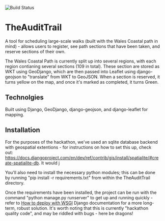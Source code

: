 ![Build Status](https://api.travis-ci.org/JosephRedfern/TheAuditTrail.svg)


TheAuditTrail
=============

A tool for scheduling large-scale walks (built with the Wales Coastal path in mind) - allows users to register, see path sections that have been taken, and reserve sections of their own.

The Wales Coastal Path is currently split up into several regions, with each region contianing several sections (109 in total). These section are stored as WKT using GeoDjango, which are then passed into Leaflet using django-geojson to "translate" from WKT to GeoJSON. When a section is reserved, it turns yellow on the map, and once it's marked as completed, it turns Green. 

Technolgies
-----------
Built using Django, GeoDjango, django-geojson, and django-leaflet for mapping. 

Installation
------------
For the purposes of the hackathon, we've used an sqlite database backend with geospatial extentions - for instructions on how to set this up, check out: https://docs.djangoproject.com/en/dev/ref/contrib/gis/install/spatialite/#create-spatialite-db. It would j

You'll also need to install the necessary python modules; this can be done by running "pip install -r requirements.txt" from within the TheAuditTrail directory.

Once the requirements have been installed, the project can be run with the command "python manage.py runserver" to get up and running quickly - refer to [How to deploy with WSGI](https://docs.djangoproject.com/en/1.7/howto/deployment/wsgi/)  Django documentation for a more long-term, robust solution. It's worth noting that this is currently "hackathon quality code", and may be riddled with bugs - here be dragons!
